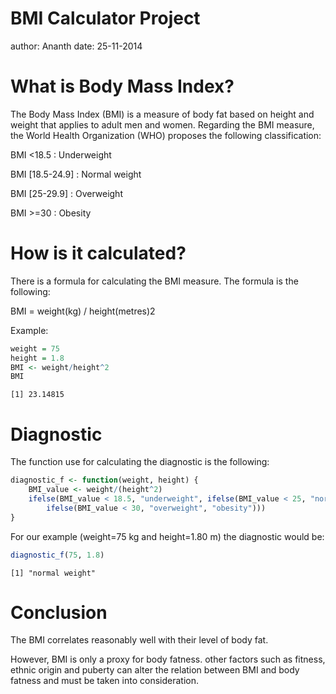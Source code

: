 BMI Calculator Project
===================================================================
author: Ananth
date: 25-11-2014

What is Body Mass Index?
=================================

The Body Mass Index (BMI) is a measure of body fat based on height and weight that applies to adult men and women. Regarding the BMI measure, the World Health Organization (WHO) proposes the following classification:

BMI <18.5 : Underweight

BMI [18.5-24.9] : Normal weight

BMI [25-29.9] : Overweight

BMI >=30 : Obesity


How is it calculated?
=================================

There is a formula for calculating the BMI measure. The formula is the following:

BMI = weight(kg) / height(metres)2

Example:


```r
weight = 75
height = 1.8
BMI <- weight/height^2
BMI
```

```
[1] 23.14815
```

Diagnostic
===============

The function use for calculating the diagnostic is the following:


```r
diagnostic_f <- function(weight, height) {
    BMI_value <- weight/(height^2)
    ifelse(BMI_value < 18.5, "underweight", ifelse(BMI_value < 25, "normal weight", 
        ifelse(BMI_value < 30, "overweight", "obesity")))
}
```
For our example (weight=75 kg and height=1.80 m) the diagnostic would be:


```r
diagnostic_f(75, 1.8)
```

```
[1] "normal weight"
```

Conclusion
=============

The BMI correlates reasonably well with their level of body fat.

However, BMI is only a proxy for body fatness. other factors such as fitness, ethnic origin and puberty can alter the relation between BMI and body fatness and must be taken into consideration.

